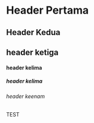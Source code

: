 # Header Pertama
## Header Kedua
## header ketiga
#### header kelima
##### header kelima
###### header keenam
TEST